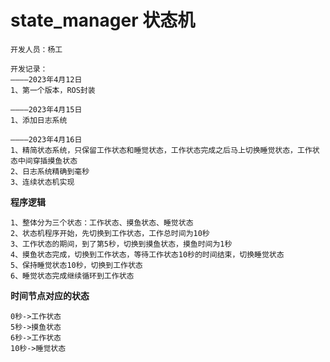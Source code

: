 # state_manager 状态机

```
开发人员：杨工

开发记录：
————2023年4月12日
1、第一个版本，ROS封装

————2023年4月15日
1、添加日志系统

————2023年4月16日
1、精简状态系统，只保留工作状态和睡觉状态，工作状态完成之后马上切换睡觉状态，工作状态中间穿插摸鱼状态
2、日志系统精确到毫秒
3、连续状态机实现
```

**程序逻辑**
```
1、整体分为三个状态：工作状态、摸鱼状态、睡觉状态
2、状态机程序开始，先切换到工作状态，工作总时间为10秒
3、工作状态的期间，到了第5秒，切换到摸鱼状态，摸鱼时间为1秒
4、摸鱼状态完成，切换到工作状态，等待工作状态10秒的时间结束，切换睡觉状态
5、保持睡觉状态10秒，切换到工作状态
6、睡觉状态完成继续循环到工作状态
```

**时间节点对应的状态**
```
0秒->工作状态
5秒->摸鱼状态
6秒->工作状态
10秒->睡觉状态
```
